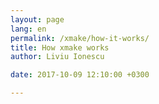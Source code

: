 ```yaml
---
layout: page
lang: en
permalink: /xmake/how-it-works/
title: How xmake works
author: Liviu Ionescu

date: 2017-10-09 12:10:00 +0300

---
```

